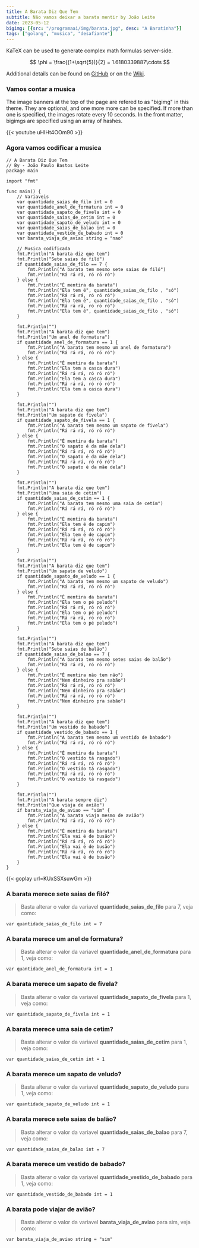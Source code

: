 ```yaml
---
title: A Barata Diz Que Tem
subtitle: Não vamos deixar a barata mentir by João Leite
date: 2023-05-12
bigimg: [{src: "/programaai/img/barata.jpg", desc: "A Baratinha"}]
tags: ["golang", "musica", "desafiante"]
---
```


KaTeX can be used to generate complex math formulas server-side. 

$$
\phi = \frac{(1+\sqrt{5})}{2} = 1.6180339887\cdots
$$

Additional details can be found on [GitHub](https://github.com/Khan/KaTeX) or on the [Wiki](http://tiddlywiki.com/plugins/tiddlywiki/katex/).
<!--more-->

### Vamos contar a musica 

The image banners at the top of the page are refered to as "bigimg" in this theme. They are optional, and one more more can be specified. If more than one is specified, the images rotate every 10 seconds. In the front matter, bigimgs are specified using an array of hashes.

{{< youtube uHIHt4OOm90 >}}

### Agora vamos codificar a musica 

```golang
// A Barata Diz Que Tem
// By - João Paulo Bastos Leite
package main
 
import "fmt"
 
func main() {
    // Variaveis 
    var quantidade_saias_de_filo int = 0
    var quantidade_anel_de_formatura int = 0
    var quantidade_sapato_de_fivela int = 0
    var quantidade_saias_de_cetim int = 0
    var quantidade_sapato_de_veludo int = 0
    var quantidade_saias_de_balao int = 0
    var quantidade_vestido_de_babado int = 0
    var barata_viaja_de_aviao string = "nao"

    // Musica codificada
    fmt.Println("A barata diz que tem")
    fmt.Println("Sete saias de filó")
    if quantidade_saias_de_filo == 7 {
        fmt.Println("A barata tem mesmo sete saias de filó")
        fmt.Println("Rá rá rá, ró ró ró")
    } else {
        fmt.Println("É mentira da barata")
        fmt.Println("Ela tem é", quantidade_saias_de_filo , "só")
        fmt.Println("Rá rá rá, ró ró ró")
        fmt.Println("Ela tem é", quantidade_saias_de_filo , "só")
        fmt.Println("Rá rá rá, ró ró ró")
        fmt.Println("Ela tem é", quantidade_saias_de_filo , "só")
    } 

    fmt.Println("")
    fmt.Println("A barata diz que tem")
    fmt.Println("Um anel de formatura")
    if quantidade_anel_de_formatura == 1 {
        fmt.Println("A barata tem mesmo um anel de formatura")
        fmt.Println("Rá rá rá, ró ró ró")
    } else {
        fmt.Println("É mentira da barata")
        fmt.Println("Ela tem a casca dura")
        fmt.Println("Rá rá rá, ró ró ró")
        fmt.Println("Ela tem a casca dura")
        fmt.Println("Rá rá rá, ró ró ró")
        fmt.Println("Ela tem a casca dura")
    }

    fmt.Println("")
    fmt.Println("A barata diz que tem")
    fmt.Println("Um sapato de fivela")
    if quantidade_sapato_de_fivela == 1 {
        fmt.Println("A barata tem mesmo um sapato de fivela")
        fmt.Println("Rá rá rá, ró ró ró")
    } else {
        fmt.Println("É mentira da barata")
        fmt.Println("O sapato é da mãe dela")
        fmt.Println("Rá rá rá, ró ró ró")
        fmt.Println("O sapato é da mãe dela")
        fmt.Println("Rá rá rá, ró ró ró")
        fmt.Println("O sapato é da mãe dela")
    }

    fmt.Println("")
    fmt.Println("A barata diz que tem")
    fmt.Println("Uma saia de cetim")
    if quantidade_saias_de_cetim == 1 {
        fmt.Println("A barata tem mesmo uma saia de cetim")
        fmt.Println("Rá rá rá, ró ró ró")
    } else {
        fmt.Println("É mentira da barata")
        fmt.Println("Ela tem é de capim")
        fmt.Println("Rá rá rá, ró ró ró")
        fmt.Println("Ela tem é de capim")
        fmt.Println("Rá rá rá, ró ró ró")
        fmt.Println("Ela tem é de capim")
    }

    fmt.Println("")
    fmt.Println("A barata diz que tem")
    fmt.Println("Um sapato de veludo")
    if quantidade_sapato_de_veludo == 1 {
        fmt.Println("A barata tem mesmo um sapato de veludo")
        fmt.Println("Rá rá rá, ró ró ró")
    } else {
        fmt.Println("É mentira da barata")
        fmt.Println("Ela tem o pé peludo")
        fmt.Println("Rá rá rá, ró ró ró")
        fmt.Println("Ela tem o pé peludo")
        fmt.Println("Rá rá rá, ró ró ró")
        fmt.Println("Ela tem o pé peludo")
    }

    fmt.Println("")
    fmt.Println("A barata diz que tem")
    fmt.Println("Sete saias de balão")
    if quantidade_saias_de_balao == 7 {
        fmt.Println("A barata tem mesmo setes saias de balão")
        fmt.Println("Rá rá rá, ró ró ró")
    } else {
        fmt.Println("É mentira não tem não")
        fmt.Println("Nem dinheiro pra sabão")
        fmt.Println("Rá rá rá, ró ró ró")
        fmt.Println("Nem dinheiro pra sabão")
        fmt.Println("Rá rá rá, ró ró ró")
        fmt.Println("Nem dinheiro pra sabão")
    }

    fmt.Println("")
    fmt.Println("A barata diz que tem")
    fmt.Println("Um vestido de babado")
    if quantidade_vestido_de_babado == 1 {
        fmt.Println("A barata tem mesmo um vestido de babado")
        fmt.Println("Rá rá rá, ró ró ró")
    } else {    
        fmt.Println("É mentira da barata")
        fmt.Println("O vestido tá rasgado")
        fmt.Println("Rá rá rá, ró ró ró")
        fmt.Println("O vestido tá rasgado")
        fmt.Println("Rá rá rá, ró ró ró")
        fmt.Println("O vestido tá rasgado")
    }

    fmt.Println("")
    fmt.Println("A barata sempre diz")
    fmt.Println("Que viaja de avião")
    if barata_viaja_de_aviao == "sim" {
        fmt.Println("A barata viaja mesmo de avião")
        fmt.Println("Rá rá rá, ró ró ró")
    } else {   
        fmt.Println("É mentira da barata")
        fmt.Println("Ela vai é de busão")
        fmt.Println("Rá rá rá, ró ró ró")
        fmt.Println("Ela vai é de busão")
        fmt.Println("Rá rá rá, ró ró ró")
        fmt.Println("Ela vai é de busão")
    }
}

```
{{< goplay url=KUxSSXsuwGm >}}


### A barata merece sete saias de filó? 
> Basta alterar o valor da variavel **quantidade_saias_de_filo** para 7, veja como:
```golang
var quantidade_saias_de_filo int = 7
```

### A barata merece um anel de formatura? 
> Basta alterar o valor da variavel **quantidade_anel_de_formatura** para 1, veja como:
```golang
var quantidade_anel_de_formatura int = 1
```

### A barata merece um sapato de fivela? 
> Basta alterar o valor da variavel **quantidade_sapato_de_fivela** para 1, veja como:
```golang
var quantidade_sapato_de_fivela int = 1
```

### A barata merece uma saia de cetim? 
> Basta alterar o valor da variavel **quantidade_saias_de_cetim** para 1, veja como:
```golang
var quantidade_saias_de_cetim int = 1
```

### A barata merece um sapato de veludo? 
> Basta alterar o valor da variavel **quantidade_sapato_de_veludo** para 1, veja como:
```golang
var quantidade_sapato_de_veludo int = 1
```

### A barata merece sete saias de balão? 
> Basta alterar o valor da variavel **quantidade_saias_de_balao** para 7, veja como:
```golang
var quantidade_saias_de_balao int = 7
```

### A barata merece um vestido de babado? 
> Basta alterar o valor da variavel **quantidade_vestido_de_babado** para 1, veja como:
```golang
var quantidade_vestido_de_babado int = 1
```

### A barata pode viajar de avião? 
> Basta alterar o valor da variavel **barata_viaja_de_aviao** para sim, veja como:
```golang
var barata_viaja_de_aviao string = "sim"
```